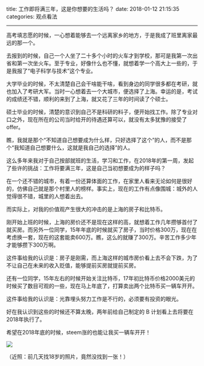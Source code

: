 title: 工作即将满三年，这是你想要的生活吗？
date: 2018-01-12 21:15:35
categories: 观点看法

---

高考填志愿的时候，一心想着能够去一个远离家乡的地方，于是我成了班里离家最远的那一个。

<!--more-->

去报到的时候，自己一个人坐了二十多个小时的火车才到学校，那可是我第一次出省和第一次坐火车。至于专业，好像什么也不懂，就想着学一个高大上一些的，于是我报了“电子科学与技术”这个专业。

大学毕业的时候，不太清楚自己会干啥能干啥，看到身边的同学很多都在考研，就也加入了考研大军。当时一心想着去一个大城市，便选择了上海。幸运的是，考试的成绩还不错，顺利的来到了上海，就又花了三年的时间读了个硕士。

硕士毕业的时候，清楚的意识到自己不是科研的料子，便开始找工作。除了专业对口之外，现在所在的公司当时给开的待遇还算可以，就没有太多犹豫的接受了offer。

瞧，我就是那个“不知道自己想要成为什么样，只好选择了这个”的人，而不是那个“我知道自己想要什么，这就是我自己的选择”的人。

这么多年来我对于自己按部就班的生活，学习和工作，在2018年的第一周，发起了些许的挑战：工作将要满三年，这是自己当初想要成为的样子吗？

在一个还不错的城市，有着一份还算体面的工作，在家里人看来无论如何是很好的，仿佛自己就是那个村里人的榜样。事实上，现在的工作有点像围城：城外的人觉得很不错，城里的人想着出去。

而实际上，对我的价值观产生很大的冲击的是上海的房子和比特币。

刚开始上班的时候，上海的房价还不是现在这样的高，就想着工作几年攒够首付了就买房。而另外一位同学，15年年底的时候就买了房子，当时价格300万，现在在考虑换一套，现在的这套能卖600万。瞧，这么的就赚了300万。辛苦工作多少年才能够攒下300万啊。

这件事给我的认识是：房子是刚需，而上海这样的城市房价看上去不会下跌，为了不让自己在未来的收入贬值，能够提前买房就提前买房。

还有一位同学，15年左右的时候开始关注比特币，17年初比特币价格2000美元的时候买了数目可观的一些，现在马上年底了，打算卖出两个比特币买一辆车开开。

这件事给我的认识是：光靠埋头努力工作是不行的，必须要有投资的眼光。

好在我认识到这些的时候还不算太晚，两年前给自己制定的 B 计划看上去将要在2018年执行了。

希望在2018年底的时候，steem涨的也能让我买一辆车开开！

![](https://steemitimages.com/DQme1cQ61qW4m8WjzW2Y8Ey4DW6uk3JrGBmEzD6pcUKSvQn/NZGS4650.JPG)

（近照：前几天找18岁的照片，竟然没找到一张！）